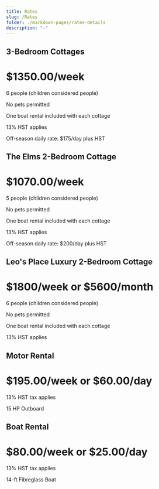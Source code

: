 ```yaml
---
title: Rates
slug: /Rates
folder: ./markdown-pages/rates-details
description: "-"
---
```

<div class="styledRatePics">

## 3-Bedroom Cottages

<h1 class="ratesTitle">$1350.00/week</h1>

6 people (children considered people)

No pets permitted

One boat rental included with each cottage

13% HST applies

Off-season daily rate: $175/day plus HST

</div>
<div class="styledRatePics">

## The Elms 2-Bedroom Cottage

<h1 class="ratesTitle">$1070.00/week</h1>

5 people (children considered people)

No pets permitted

One boat rental included with each cottage

13% HST applies

Off-season daily rate: $200/day plus HST

</div>
<div class="styledRatePics">

## Leo's Place Luxury 2-Bedroom Cottage

<h1 class="ratesTitle">$1800/week or $5600/month</h1>

6 people (children considered people)

No pets permitted

One boat rental included with each cottage

13% HST applies

</div>
<div class="styledRatePics">

## Motor Rental

<h1 class="ratesTitle">$195.00/week or $60.00/day</h1>

13% HST tax applies

15 HP Outboard

</div>
<div class="styledRatePics">

## Boat Rental

<h1 class="ratesTitle">$80.00/week or $25.00/day</h1>

13% HST tax applies

14-ft Fibreglass Boat

</div>